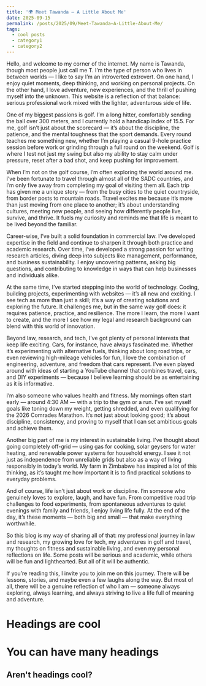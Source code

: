 ```yaml
---
title: '🌍 Meet Tawanda – A Little About Me'
date: 2025-09-15
permalink: /posts/2025/09/Meet-Tawanda–A-Little-About-Me/
tags:
  - cool posts
  - category1
  - category2
---
```


Hello, and welcome to my corner of the internet. My name is Tawanda, though most people just call me T. I’m the type of person who lives in between worlds — I like to say I’m an introverted extrovert. On one hand, I enjoy quiet moments, deep thinking, and working on personal projects. On the other hand, I love adventure, new experiences, and the thrill of pushing myself into the unknown. This website is a reflection of that balance: serious professional work mixed with the lighter, adventurous side of life.

One of my biggest passions is golf. I’m a long hitter, comfortably sending the ball over 300 meters, and I currently hold a handicap index of 15.5. For me, golf isn’t just about the scorecard — it’s about the discipline, the patience, and the mental toughness that the sport demands. Every round teaches me something new, whether I’m playing a casual 9-hole practice session before work or grinding through a full round on the weekend. Golf is where I test not just my swing but also my ability to stay calm under pressure, reset after a bad shot, and keep pushing for improvement.

When I’m not on the golf course, I’m often exploring the world around me. I’ve been fortunate to travel through almost all of the SADC countries, and I’m only five away from completing my goal of visiting them all. Each trip has given me a unique story — from the busy cities to the quiet countryside, from border posts to mountain roads. Travel excites me because it’s more than just moving from one place to another; it’s about understanding cultures, meeting new people, and seeing how differently people live, survive, and thrive. It fuels my curiosity and reminds me that life is meant to be lived beyond the familiar.

Career-wise, I’ve built a solid foundation in commercial law. I’ve developed expertise in the field and continue to sharpen it through both practice and academic research. Over time, I’ve developed a strong passion for writing research articles, diving deep into subjects like management, performance, and business sustainability. I enjoy uncovering patterns, asking big questions, and contributing to knowledge in ways that can help businesses and individuals alike.

At the same time, I’ve started stepping into the world of technology. Coding, building projects, experimenting with websites — it’s all new and exciting. I see tech as more than just a skill; it’s a way of creating solutions and exploring the future. It challenges me, but in the same way golf does: it requires patience, practice, and resilience. The more I learn, the more I want to create, and the more I see how my legal and research background can blend with this world of innovation.

Beyond law, research, and tech, I’ve got plenty of personal interests that keep life exciting. Cars, for instance, have always fascinated me. Whether it’s experimenting with alternative fuels, thinking about long road trips, or even reviewing high-mileage vehicles for fun, I love the combination of engineering, adventure, and freedom that cars represent. I’ve even played around with ideas of starting a YouTube channel that combines travel, cars, and DIY experiments — because I believe learning should be as entertaining as it is informative.

I’m also someone who values health and fitness. My mornings often start early — around 4:30 AM — with a trip to the gym or a run. I’ve set myself goals like toning down my weight, getting shredded, and even qualifying for the 2026 Comrades Marathon. It’s not just about looking good; it’s about discipline, consistency, and proving to myself that I can set ambitious goals and achieve them.

Another big part of me is my interest in sustainable living. I’ve thought about going completely off-grid — using gas for cooking, solar geysers for water heating, and renewable power systems for household energy. I see it not just as independence from unreliable grids but also as a way of living responsibly in today’s world. My farm in Zimbabwe has inspired a lot of this thinking, as it’s taught me how important it is to find practical solutions to everyday problems.

And of course, life isn’t just about work or discipline. I’m someone who genuinely loves to explore, laugh, and have fun. From competitive road trip challenges to food experiments, from spontaneous adventures to quiet evenings with family and friends, I enjoy living life fully. At the end of the day, it’s these moments — both big and small — that make everything worthwhile.

So this blog is my way of sharing all of that: my professional journey in law and research, my growing love for tech, my adventures in golf and travel, my thoughts on fitness and sustainable living, and even my personal reflections on life. Some posts will be serious and academic, while others will be fun and lighthearted. But all of it will be authentic.

If you’re reading this, I invite you to join me on this journey. There will be lessons, stories, and maybe even a few laughs along the way. But most of all, there will be a genuine reflection of who I am — someone always exploring, always learning, and always striving to live a life full of meaning and adventure.

Headings are cool
======

You can have many headings
======

Aren't headings cool?
------
